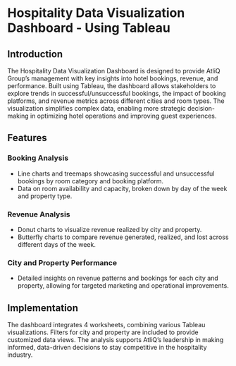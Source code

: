 # Hospitality Data Visualization Dashboard - Using Tableau

## Introduction
The Hospitality Data Visualization Dashboard is designed to provide AtliQ Group’s management with key insights into hotel bookings, revenue, and performance. Built using Tableau, the dashboard allows stakeholders to explore trends in successful/unsuccessful bookings, the impact of booking platforms, and revenue metrics across different cities and room types. The visualization simplifies complex data, enabling more strategic decision-making in optimizing hotel operations and improving guest experiences.

## Features

### Booking Analysis
* Line charts and treemaps showcasing successful and unsuccessful bookings by room category and booking platform.
* Data on room availability and capacity, broken down by day of the week and property type.

### Revenue Analysis
* Donut charts to visualize revenue realized by city and property.
* Butterfly charts to compare revenue generated, realized, and lost across different days of the week.

### City and Property Performance
* Detailed insights on revenue patterns and bookings for each city and property, allowing for targeted marketing and operational improvements.

## Implementation
The dashboard integrates 4 worksheets, combining various Tableau visualizations. Filters for city and property are included to provide customized data views. The analysis supports AtliQ’s leadership in making informed, data-driven decisions to stay competitive in the hospitality industry.
